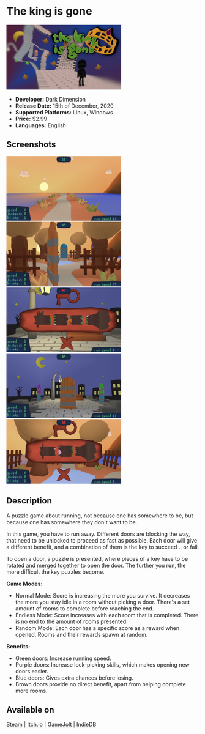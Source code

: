 # The king is gone

![The king is gone icon](../images/the_king_is_gone-stable-cover.png "The king is gone cover")

* **Developer:** Dark Dimension
* **Release Date:** 15th of December, 2020
* **Supported Platforms:** Linux, Windows
* **Price:** $2.99
* **Languages:** English

## Screenshots

![The king is gone screenshot 1](../images/the_king_is_gone-screenshot-1.png "Screenshot 1")
![The king is gone screenshot 2](../images/the_king_is_gone-screenshot-2.png "Screenshot 2")
![The king is gone screenshot 3](../images/the_king_is_gone-screenshot-3.png "Screenshot 3")
![The king is gone screenshot 4](../images/the_king_is_gone-screenshot-4.png "Screenshot 4")
![The king is gone screenshot 5](../images/the_king_is_gone-screenshot-5.png "Screenshot 5")

## Description

A puzzle game about running, not because one has somewhere to be, but because one has somewhere they don't want to be.

In this game, you have to run away. Different doors are blocking the way, that need to be unlocked to proceed as fast as possible. Each door will give a different benefit, and a combination of them is the key to succeed .. or fail.

To open a door, a puzzle is presented, where pieces of a key have to be rotated and merged together to open the door. The further you run, the more difficult the key puzzles become.

**Game Modes:**

* Normal Mode: Score is increasing the more you survive. It decreases the more you stay idle in a room without picking a door. There's a set amount of rooms to complete before reaching the end.
* Endless Mode: Score increases with each room that is completed. There is no end to the amount of rooms presented.
* Random Mode: Each door has a specific score as a reward when opened. Rooms and their rewards spawn at random.

**Benefits:**

* Green doors: Increase running speed.
* Purple doors: Increase lock-picking skills, which makes opening new doors easier.
* Blue doors: Gives extra chances before losing.
* Brown doors provide no direct benefit, apart from helping complete more rooms.

## Available on

<a class="button" href="https://store.steampowered.com/app/1468820/">Steam</a> |
<a class="button" href="https://darkdimension.itch.io/the-king-is-gone">Itch.io</a> |
<a class="button" href="https://gamejolt.com/games/the-king-is-gone/518056">GameJolt</a> |
<a class="button" href="https://www.indiedb.com/games/the-king-is-gone">IndieDB</a>
